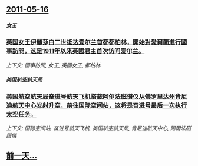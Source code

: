 ## [2011-05-16](/news/2011/05/16/index.md)

##### 女王
### [英国女王伊麗莎白二世抵达爱尔兰首都都柏林，開始對愛爾蘭進行國事訪問，这是1911年以来英國君主首次访问爱尔兰。](/news/2011/05/16/英国女王伊麗莎白二世抵达爱尔兰首都都柏林-開始對愛爾蘭進行國事訪問-这是1911年以来英國君主首次访问爱尔兰.md)
_上下文: 國事訪問, 女王, 英國女王, 都柏林_

##### 美国航空航天局
### [美国航空航天局奋进号航天飞机搭载阿尔法磁谱仪从佛罗里达州肯尼迪航天中心发射升空，前往国际空间站，这将是奋进号最后一次执行太空任务。](/news/2011/05/16/美国航空航天局奋进号航天飞机搭载阿尔法磁谱仪从佛罗里达州肯尼迪航天中心发射升空-前往国际空间站-这将是奋进号最后一次执行.md)
_上下文: 国际空间站, 奋进号航天飞机, 美国航空航天局, 肯尼迪航天中心, 阿爾法磁譜儀_

## [前一天...](/news/2011/05/14/index.md)

